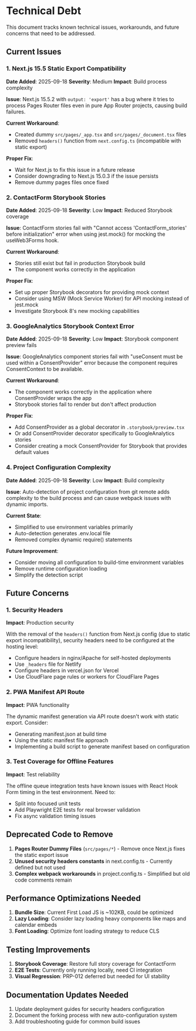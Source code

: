 # Technical Debt

This document tracks known technical issues, workarounds, and future concerns that need to be addressed.

## Current Issues

### 1. Next.js 15.5 Static Export Compatibility

**Date Added**: 2025-09-18
**Severity**: Medium
**Impact**: Build process complexity

**Issue**: Next.js 15.5.2 with `output: 'export'` has a bug where it tries to process Pages Router files even in pure App Router projects, causing build failures.

**Current Workaround**:

- Created dummy `src/pages/_app.tsx` and `src/pages/_document.tsx` files
- Removed `headers()` function from `next.config.ts` (incompatible with static export)

**Proper Fix**:

- Wait for Next.js to fix this issue in a future release
- Consider downgrading to Next.js 15.0.3 if the issue persists
- Remove dummy pages files once fixed

### 2. ContactForm Storybook Stories

**Date Added**: 2025-09-18
**Severity**: Low
**Impact**: Reduced Storybook coverage

**Issue**: ContactForm stories fail with "Cannot access 'ContactForm_stories' before initialization" error when using jest.mock() for mocking the useWeb3Forms hook.

**Current Workaround**:

- Stories still exist but fail in production Storybook build
- The component works correctly in the application

**Proper Fix**:

- Set up proper Storybook decorators for providing mock context
- Consider using MSW (Mock Service Worker) for API mocking instead of jest.mock
- Investigate Storybook 8's new mocking capabilities

### 3. GoogleAnalytics Storybook Context Error

**Date Added**: 2025-09-18
**Severity**: Low
**Impact**: Storybook component preview fails

**Issue**: GoogleAnalytics component stories fail with "useConsent must be used within a ConsentProvider" error because the component requires ConsentContext to be available.

**Current Workaround**:

- The component works correctly in the application where ConsentProvider wraps the app
- Storybook stories fail to render but don't affect production

**Proper Fix**:

- Add ConsentProvider as a global decorator in `.storybook/preview.tsx`
- Or add ConsentProvider decorator specifically to GoogleAnalytics stories
- Consider creating a mock ConsentProvider for Storybook that provides default values

### 4. Project Configuration Complexity

**Date Added**: 2025-09-18
**Severity**: Low
**Impact**: Build complexity

**Issue**: Auto-detection of project configuration from git remote adds complexity to the build process and can cause webpack issues with dynamic imports.

**Current State**:

- Simplified to use environment variables primarily
- Auto-detection generates .env.local file
- Removed complex dynamic require() statements

**Future Improvement**:

- Consider moving all configuration to build-time environment variables
- Remove runtime configuration loading
- Simplify the detection script

## Future Concerns

### 1. Security Headers

**Impact**: Production security

With the removal of the `headers()` function from Next.js config (due to static export incompatibility), security headers need to be configured at the hosting level:

- Configure headers in nginx/Apache for self-hosted deployments
- Use `_headers` file for Netlify
- Configure headers in vercel.json for Vercel
- Use CloudFlare page rules or workers for CloudFlare Pages

### 2. PWA Manifest API Route

**Impact**: PWA functionality

The dynamic manifest generation via API route doesn't work with static export. Consider:

- Generating manifest.json at build time
- Using the static manifest file approach
- Implementing a build script to generate manifest based on configuration

### 3. Test Coverage for Offline Features

**Impact**: Test reliability

The offline queue integration tests have known issues with React Hook Form timing in the test environment. Need to:

- Split into focused unit tests
- Add Playwright E2E tests for real browser validation
- Fix async validation timing issues

## Deprecated Code to Remove

1. **Pages Router Dummy Files** (`src/pages/*`) - Remove once Next.js fixes the static export issue
2. **Unused security headers constants** in next.config.ts - Currently defined but not used
3. **Complex webpack workarounds** in project.config.ts - Simplified but old code comments remain

## Performance Optimizations Needed

1. **Bundle Size**: Current First Load JS is ~102KB, could be optimized
2. **Lazy Loading**: Consider lazy loading heavy components like maps and calendar embeds
3. **Font Loading**: Optimize font loading strategy to reduce CLS

## Testing Improvements

1. **Storybook Coverage**: Restore full story coverage for ContactForm
2. **E2E Tests**: Currently only running locally, need CI integration
3. **Visual Regression**: PRP-012 deferred but needed for UI stability

## Documentation Updates Needed

1. Update deployment guides for security headers configuration
2. Document the forking process with new auto-configuration system
3. Add troubleshooting guide for common build issues

